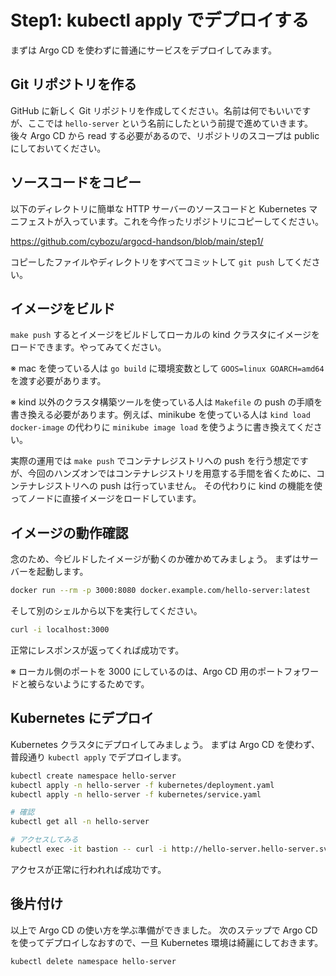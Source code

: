 # Step1: kubectl apply でデプロイする

まずは Argo CD を使わずに普通にサービスをデプロイしてみます。

## Git リポジトリを作る

GitHub に新しく Git リポジトリを作成してください。名前は何でもいいですが、ここでは `hello-server` という名前にしたという前提で進めていきます。
後々 Argo CD から read する必要があるので、リポジトリのスコープは public にしておいてください。

## ソースコードをコピー

以下のディレクトリに簡単な HTTP サーバーのソースコードと Kubernetes マニフェストが入っています。これを今作ったリポジトリにコピーしてください。

<https://github.com/cybozu/argocd-handson/blob/main/step1/>

コピーしたファイルやディレクトリをすべてコミットして `git push` してください。

## イメージをビルド

`make push` するとイメージをビルドしてローカルの kind クラスタにイメージをロードできます。やってみてください。

※ mac を使っている人は `go build` に環境変数として `GOOS=linux GOARCH=amd64` を渡す必要があります。

※ kind 以外のクラスタ構築ツールを使っている人は `Makefile` の push の手順を書き換える必要があります。例えば、minikube を使っている人は `kind load docker-image` の代わりに `minikube image load` を使うように書き換えてください。

実際の運用では `make push` でコンテナレジストリへの push を行う想定ですが、今回のハンズオンではコンテナレジストリを用意する手間を省くために、コンテナレジストリへの push は行っていません。
その代わりに kind の機能を使ってノードに直接イメージをロードしています。

## イメージの動作確認

念のため、今ビルドしたイメージが動くのか確かめてみましょう。
まずはサーバーを起動します。

```bash
docker run --rm -p 3000:8080 docker.example.com/hello-server:latest
```

そして別のシェルから以下を実行してください。

```bash
curl -i localhost:3000
```

正常にレスポンスが返ってくれば成功です。

※ ローカル側のポートを 3000 にしているのは、Argo CD 用のポートフォワードと被らないようにするためです。

## Kubernetes にデプロイ

Kubernetes クラスタにデプロイしてみましょう。
まずは Argo CD を使わず、普段通り `kubectl apply` でデプロイします。

```bash
kubectl create namespace hello-server
kubectl apply -n hello-server -f kubernetes/deployment.yaml
kubectl apply -n hello-server -f kubernetes/service.yaml

# 確認
kubectl get all -n hello-server

# アクセスしてみる
kubectl exec -it bastion -- curl -i http://hello-server.hello-server.svc.cluster.local
```

アクセスが正常に行われれば成功です。

## 後片付け

以上で Argo CD の使い方を学ぶ準備ができました。
次のステップで Argo CD を使ってデプロイしなおすので、一旦 Kubernetes 環境は綺麗にしておきます。

```bash
kubectl delete namespace hello-server
```
